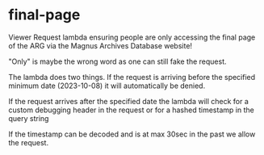# final-page

Viewer Request lambda ensuring people are only accessing the final page of the ARG
via the Magnus Archives Database website!

"Only" is maybe the wrong word as one can still fake the request.

The lambda does two things. If the request is arriving before the specified
minimum date (2023-10-08) it will automatically be denied.

If the request arrives after the specified date the lambda will check for a custom debugging header
in the request or for a hashed timestamp in the query string

If the timestamp can be decoded and is at max 30sec in the past we allow the request.

